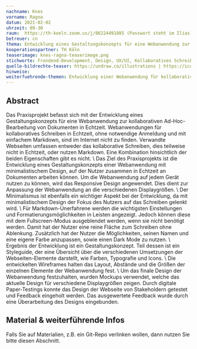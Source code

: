 ```yaml
---
nachname: Knes
vorname: Ragna
datum: 2021-02-02
uhrzeit: 09-30
raum:  https://th-koeln.zoom.us/j/86224491085 (Passwort steht im Ilias) Präsentation
betreuer: cn
thema: Entwicklung eines Gestaltungskonzepts für eine Webanwendung zur kollaborativen Ad-Hoc-Bearbeitung von Dokumenten in Echtzeit 
kooperationspartner: TH Köln
teaserimage: knes-ragna-teaserimage.png
stichworte: Frondend-Development, Design, UX/UI, Kollaboratives Schreiben
quelle-bildrechte-teaser: https://undraw.co/illustrations | https://icons8.com/icons/set/markdown 
hinweise:
weiterfuehrende-themen: Entwicklung einer Webanwendung für kollaborative Ad-Hoc-Beabeitung von Dokumenten in Echtzeit auf Basis eines gegebenen Gestaltungskonzepts | Evaluation eines bestehenden Gestaltungskonzepts einer Webanwendung für kollaborative Ad-Hoc-Beabeitung von Dokumenten in Echtzeit 
---
```


## Abstract

Das Praxisprojekt befasst sich mit der Entwicklung eines Gestaltungskonzepts für eine Webanwendung zur kollaborativen Ad-Hoc-Bearbeitung von Dokumenten in Echtzeit. 
Webanwendungen für kollaboratives Schreiben in Echtzeit, ohne notwendige Anmeldung und mit einfachem Markdown, sind im Internet nicht zu finden. Verwandte Webseiten umfassen entweder das kollaborative Schreiben, dies teilweise nicht in Echtzeit, oder nutzen Markdown. Eine Kombination hinsichtlich der beiden Eigenschaften gibt es nicht. \\
Das Ziel des Praxisprojekts ist die Entwicklung eines Gestaltungskonzepts einer Webanwendung mit minimalistischem Design, auf der Nutzer zusammen in Echtzeit an Dokumenten arbeiten können. 
Um die Webanwendung auf jedem Gerät nutzen zu können, wird das Responsive Design angewendet. Dies dient zur Anpassung der Webanwendung an die verschiedenen Displaygrößen. \\
Der Minimalismus ist ebenfalls ein wichtiger Aspekt bei der Entwicklung, da mit minimalistischem Design der Fokus des Nutzers auf das Schreiben gelenkt wird. \\
Für Markdown-Unerfahrene werden die wichtigsten Einstellungen und Formatierungsmöglichkeiten in Leisten angezeigt. Jedoch können diese mit dem Fullscreen-Modus ausgeblendet werden, wenn sie nicht benötigt werden. Damit hat der Nutzer eine reine Fläche zum Schreiben ohne Ablenkung. Zusätzlich hat der Nutzer die Möglichkeiten, seinen Namen und eine eigene Farbe anzupassen, sowie einen Dark Mode zu nutzen. \\
Ergebnis der Entwicklung ist ein Gestaltungskonzept. Teil dessen ist ein Styleguide, der eine Übersicht über die verschiedenen Umsetzungen der Webseiten-Elemente darstellt, wie Farben, Typografie und Icons. \\
Die entwickelten Wireframes halten das Layout, Abstände und die Größen der einzelnen Elemente der Webanwendung fest. \\
Um das finale Design der Webanwendung festzuhalten, wurden Mockups verwendet, welche das aktuelle Design für verschiedene Displaygrößen zeigen. 
Durch digitale Paper-Testings konnte das Design der Webseite von Stakeholdern getestet und Feedback eingeholt werden. Das ausgewertete Feedback wurde durch eine Überarbeitung des Designs eingebunden. 

## Material & weiterführende Infos
Falls Sie auf Materialien, z.B. ein Git-Repo verlinken wollen, dann nutzen Sie bitte diesen Abschnitt.

